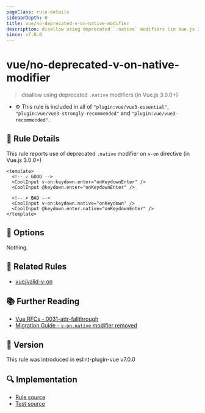 ```yaml
---
pageClass: rule-details
sidebarDepth: 0
title: vue/no-deprecated-v-on-native-modifier
description: disallow using deprecated `.native` modifiers (in Vue.js 3.0.0+)
since: v7.0.0
---
```

# vue/no-deprecated-v-on-native-modifier

> disallow using deprecated `.native` modifiers (in Vue.js 3.0.0+)

- :gear: This rule is included in all of `"plugin:vue/vue3-essential"`, `"plugin:vue/vue3-strongly-recommended"` and `"plugin:vue/vue3-recommended"`.

## :book: Rule Details

This rule reports use of deprecated `.native` modifier on `v-on` directive (in Vue.js 3.0.0+)

<eslint-code-block :rules="{'vue/no-deprecated-v-on-native-modifier': ['error']}">

```vue
<template>
  <!-- ✓ GOOD -->
  <CoolInput v-on:keydown.enter="onKeydownEnter" />
  <CoolInput @keydown.enter="onKeydownEnter" />

  <!-- ✗ BAD -->
  <CoolInput v-on:keydown.native="onKeydown" />
  <CoolInput @keydown.enter.native="onKeydownEnter" />
</template>
```

</eslint-code-block>

## :wrench: Options

Nothing.

## :couple: Related Rules

- [vue/valid-v-on]

[vue/valid-v-on]: ./valid-v-on.md

## :books: Further Reading

- [Vue RFCs - 0031-attr-fallthrough](https://github.com/vuejs/rfcs/blob/master/active-rfcs/0031-attr-fallthrough.md)
- [Migration Guide - `v-on.native` modifier removed](https://v3-migration.vuejs.org/breaking-changes/v-on-native-modifier-removed.html)

## :rocket: Version

This rule was introduced in eslint-plugin-vue v7.0.0

## :mag: Implementation

- [Rule source](https://github.com/vuejs/eslint-plugin-vue/blob/master/lib/rules/no-deprecated-v-on-native-modifier.js)
- [Test source](https://github.com/vuejs/eslint-plugin-vue/blob/master/tests/lib/rules/no-deprecated-v-on-native-modifier.js)
